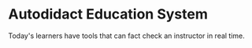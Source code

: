 # Autodidact Education System

Today's learners have tools that can fact check an instructor in real time. 
